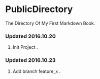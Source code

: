 # PublicDirectory
 The Directory Of My First Markdown Book.

### Updated 2016.10.20
1. Init Project .

### Updated 2016.10.23
1. Add branch feature_x .
